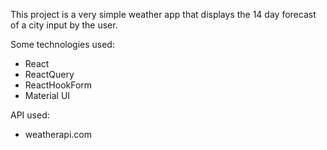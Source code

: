 This project is a very simple weather app that displays the 14 day forecast of a city input by the user.

Some technologies used:
- React
- ReactQuery
- ReactHookForm
- Material UI

API used:
- weatherapi.com
